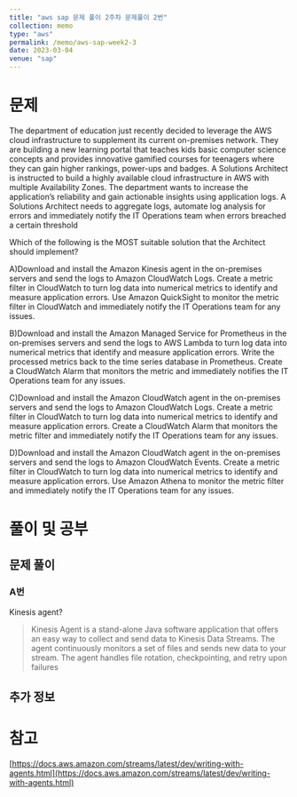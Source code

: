 ```yaml
---
title: "aws sap 문제 풀이 2주차 문제풀이 2번"
collection: memo
type: "aws"
permalink: /memo/aws-sap-week2-3
date: 2023-03-04
venue: "sap"
---
```



# 문제


The department of education just recently decided to leverage the AWS cloud infrastructure to supplement its current on-premises network. They are building a new learning portal that teaches kids basic computer science concepts and provides innovative gamified courses for teenagers where they can gain higher rankings, power-ups and badges. A Solutions Architect is instructed to build a highly available cloud infrastructure in AWS with multiple Availability Zones. The department wants to increase the application’s reliability and gain actionable insights using application logs. A Solutions Architect needs to aggregate logs, automate log analysis for errors and immediately notify the IT Operations team when errors breached a certain threshold

Which of the following is the MOST suitable solution that the Architect should implement?

A)Download and install the Amazon Kinesis agent in the on-premises servers and send the logs to Amazon CloudWatch Logs. Create a metric filter in CloudWatch to turn log data into numerical metrics to identify and measure application errors. Use Amazon QuickSight to monitor the metric filter in CloudWatch and immediately notify the IT Operations team for any issues.

B)Download and install the Amazon Managed Service for Prometheus in the on-premises servers and send the logs to AWS Lambda to turn log data into numerical metrics that identify and measure application errors. Write the processed metrics back to the time series database in Prometheus. Create a CloudWatch Alarm that monitors the metric and immediately notifies the IT Operations team for any issues.

C)Download and install the Amazon CloudWatch agent in the on-premises servers and send the logs to Amazon CloudWatch Logs. Create a metric filter in CloudWatch to turn log data into numerical metrics to identify and measure application errors. Create a CloudWatch Alarm that monitors the metric filter and immediately notify the IT Operations team for any issues.

D)Download and install the Amazon CloudWatch agent in the on-premises servers and send the logs to Amazon CloudWatch Events. Create a metric filter in CloudWatch to turn log data into numerical metrics to identify and measure application errors. Use Amazon Athena to monitor the metric filter and immediately notify the IT Operations team for any issues.

# 풀이 및 공부

## 문제 풀이

### A번

Kinesis agent?

> Kinesis Agent is a stand-alone Java software application that offers an easy way to collect and send data to Kinesis Data Streams. The agent continuously monitors a set of files and sends new data to your stream. The agent handles file rotation, checkpointing, and retry upon failures

## 추가 정보

# 참고 

[https://docs.aws.amazon.com/streams/latest/dev/writing-with-agents.html](https://docs.aws.amazon.com/streams/latest/dev/writing-with-agents.html)